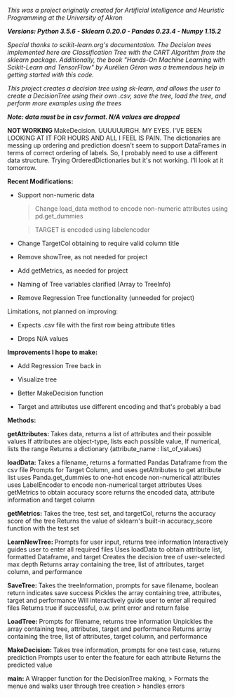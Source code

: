 ﻿<i>This was a project originally created for Artificial Intelligence and Heuristic Programming at the University of Akron

<b>Versions: Python 3.5.6 - Sklearn 0.20.0 - Pandas 0.23.4 - Numpy 1.15.2</b>

Special thanks to scikit-learn.org's documentation. The Decision trees implemented here are Classification Tree with the CART Algorithm from the sklearn package.
Additionally, the book "Hands-On Machine Learning with Scikit-Learn and TensorFlow" by Aurélien Géron was a tremendous help in getting started with this code.

This project creates a decision tree using sk-learn, and allows the user to create a DecisionTree using their own .csv, save the tree, load the tree, and perform more examples using the trees
</i>

<b><i>Note: data must be in csv format. N/A values are dropped</i></b>

<B> NOT WORKING </B> 
MakeDecision. UUUUUURGH. MY EYES. I'VE BEEN LOOKING AT IT FOR HOURS AND ALL I FEEL IS PAIN. 
The dictionaries are messing up ordering and prediction doesn't seem to support DataFrames in terms of correct ordering of labels. 
So, I probably need to use a different data structure. Trying OrderedDictionaries but it's not working. 
I'll look at it tomorrow. 

<b>Recent Modifications:</b>

- Support non-numeric data

  > Change load_data method to encode non-numeric attributes using pd.get_dummies

  > TARGET is encoded using labelencoder

- Change TargetCol obtaining to require valid column title

- Remove showTree, as not needed for project

- Add getMetrics, as needed for project

- Naming of Tree variables clarified (Array to TreeInfo)

- Remove Regression Tree functionality (unneeded for project)


Limitations, not planned on improving:

- Expects .csv file with the first row being attribute titles

- Drops N/A values


<b> Improvements I hope to make: </b>

- Add Regression Tree back in

- Visualize tree

- Better MakeDecision function

- Target and attributes use different encoding and that's probably a bad



<b>Methods:</b>

<b>getAttributes: </b>
            Takes data, returns a list of attributes and their possible values
            If attributes are object-type, lists each possible value,
            If numerical, lists the range
            Returns a dictionary {attribute_name : list_of_values}
            
<b>loadData: </b>
            Takes a filename, returns a formatted Pandas Dataframe from the csv file
            Prompts for Target Column, and uses getAttributes to get attribute list
            uses Panda.get_dummies to one-hot encode non-numerical attributes
            uses LabelEncoder to encode non-numerical target attributes
            Uses getMetrics to obtain accuracy score
            returns the encoded data,  attribute information and target column

<b>getMetrics: </b>
            Takes the tree, test set, and targetCol, returns the accuracy score of the tree
            Returns the value of sklearn's built-in accuracy_score function with the test set
            
<b>LearnNewTree: </b>
            Prompts for user input, returns tree information
            Interactively guides user to enter all required files
            Uses loadData to obtain attribute list, formatted Dataframe, and target 
            Creates the decision tree of user-selected max depth
            Returns array containing the tree, list of attributes, target column, and performance 

<b>SaveTree: </b>
           Takes the treeInformation, prompts for save filename, boolean return indicates save success
           Pickles the array containing tree, attributes, target and performance
           Will interactively guide user to enter all required files
           Returns true if successful, o.w. print error and return false

<b>LoadTree: </b>
           Prompts for filename, returns tree information
           Unpickles the array containing tree, attributes, target and performance
           Returns array containing the tree, list of attributes, target column, and performance 
           
<b>MakeDecision: </b>
           Takes tree information, prompts for one test case, returns prediction
           Prompts user to enter the feature for each attribute
           Returns the predicted value

<b>main: </b>
            A Wrapper function for the DecisionTree making, 
            > Formats the menue and walks user through tree creation
            > handles errors
